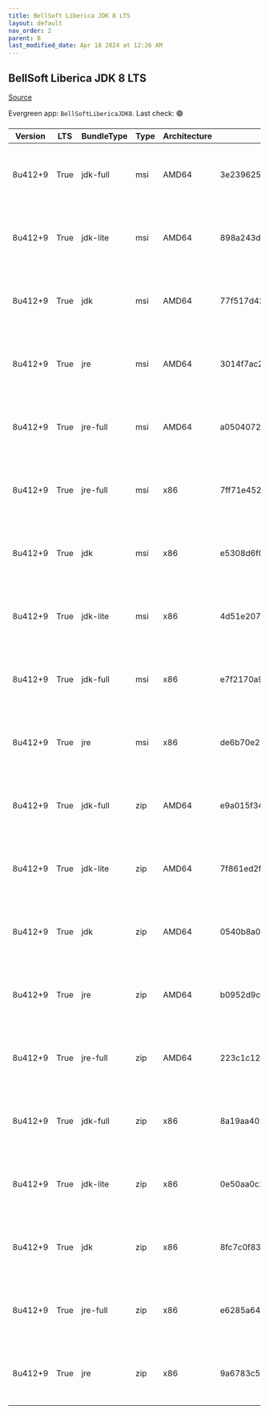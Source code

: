 ```yaml
---
title: BellSoft Liberica JDK 8 LTS
layout: default
nav_order: 2
parent: B
last_modified_date: Apr 18 2024 at 12:26 AM
---
```


## BellSoft Liberica JDK 8 LTS

[Source](https://bell-sw.com/libericajdk/)

Evergreen app: `BellSoftLibericaJDK8`. Last check: 🟢

| Version | LTS  | BundleType | Type | Architecture | Sha1                                     | Size      | URI                                                                                                                                                                                                                  |
| ------- | ---- | ---------- | ---- | ------------ | ---------------------------------------- | --------- | -------------------------------------------------------------------------------------------------------------------------------------------------------------------------------------------------------------------- |
| 8u412+9 | True | jdk-full   | msi  | AMD64        | 3e2396251d7d49b67853207b4d9e6a43a0f7ef93 | 144609280 | [https://github.com/bell-sw/Liberica/releases/download/8u412+9/bellsoft-jdk8u412+9-windows-amd64-full.msi](https://github.com/bell-sw/Liberica/releases/download/8u412+9/bellsoft-jdk8u412+9-windows-amd64-full.msi) |
| 8u412+9 | True | jdk-lite   | msi  | AMD64        | 898a243d700da2d3e72df84f03f2a0e98885c664 | 53186560  | [https://github.com/bell-sw/Liberica/releases/download/8u412+9/bellsoft-jdk8u412+9-windows-amd64-lite.msi](https://github.com/bell-sw/Liberica/releases/download/8u412+9/bellsoft-jdk8u412+9-windows-amd64-lite.msi) |
| 8u412+9 | True | jdk        | msi  | AMD64        | 77f517d4288081ff0b14ca35c383691e65d462d1 | 104124416 | [https://github.com/bell-sw/Liberica/releases/download/8u412+9/bellsoft-jdk8u412+9-windows-amd64.msi](https://github.com/bell-sw/Liberica/releases/download/8u412+9/bellsoft-jdk8u412+9-windows-amd64.msi)           |
| 8u412+9 | True | jre        | msi  | AMD64        | 3014f7ac23e1cf650be8849527758d48d569d8c2 | 40767488  | [https://github.com/bell-sw/Liberica/releases/download/8u412+9/bellsoft-jre8u412+9-windows-amd64.msi](https://github.com/bell-sw/Liberica/releases/download/8u412+9/bellsoft-jre8u412+9-windows-amd64.msi)           |
| 8u412+9 | True | jre-full   | msi  | AMD64        | a05040721d09f97f337e76bdfaa6dc5ace8626e5 | 79605760  | [https://github.com/bell-sw/Liberica/releases/download/8u412+9/bellsoft-jre8u412+9-windows-amd64-full.msi](https://github.com/bell-sw/Liberica/releases/download/8u412+9/bellsoft-jre8u412+9-windows-amd64-full.msi) |
| 8u412+9 | True | jre-full   | msi  | x86          | 7ff71e4527c9532b8b818a573f6e3d4bdc53c014 | 72806400  | [https://github.com/bell-sw/Liberica/releases/download/8u412+9/bellsoft-jre8u412+9-windows-i586-full.msi](https://github.com/bell-sw/Liberica/releases/download/8u412+9/bellsoft-jre8u412+9-windows-i586-full.msi)   |
| 8u412+9 | True | jdk        | msi  | x86          | e5308d6f08bac4ff8f2490479d792076f106e642 | 104968192 | [https://github.com/bell-sw/Liberica/releases/download/8u412+9/bellsoft-jdk8u412+9-windows-i586.msi](https://github.com/bell-sw/Liberica/releases/download/8u412+9/bellsoft-jdk8u412+9-windows-i586.msi)             |
| 8u412+9 | True | jdk-lite   | msi  | x86          | 4d51e207ab77110a15dcdda7736c7d68aa6126ae | 52273152  | [https://github.com/bell-sw/Liberica/releases/download/8u412+9/bellsoft-jdk8u412+9-windows-i586-lite.msi](https://github.com/bell-sw/Liberica/releases/download/8u412+9/bellsoft-jdk8u412+9-windows-i586-lite.msi)   |
| 8u412+9 | True | jdk-full   | msi  | x86          | e7f2170a9294b7e94f49c18015a2bd31f4b95fd3 | 140201984 | [https://github.com/bell-sw/Liberica/releases/download/8u412+9/bellsoft-jdk8u412+9-windows-i586-full.msi](https://github.com/bell-sw/Liberica/releases/download/8u412+9/bellsoft-jdk8u412+9-windows-i586-full.msi)   |
| 8u412+9 | True | jre        | msi  | x86          | de6b70e21e322094a561de51f35c2cf3fcda5cd6 | 39092224  | [https://github.com/bell-sw/Liberica/releases/download/8u412+9/bellsoft-jre8u412+9-windows-i586.msi](https://github.com/bell-sw/Liberica/releases/download/8u412+9/bellsoft-jre8u412+9-windows-i586.msi)             |
| 8u412+9 | True | jdk-full   | zip  | AMD64        | e9a015f34c07fdbb785e720fe6d536087f670384 | 149055210 | [https://github.com/bell-sw/Liberica/releases/download/8u412+9/bellsoft-jdk8u412+9-windows-amd64-full.zip](https://github.com/bell-sw/Liberica/releases/download/8u412+9/bellsoft-jdk8u412+9-windows-amd64-full.zip) |
| 8u412+9 | True | jdk-lite   | zip  | AMD64        | 7f861ed2f978fa6a343437678ac6e0de114da26b | 53640017  | [https://github.com/bell-sw/Liberica/releases/download/8u412+9/bellsoft-jdk8u412+9-windows-amd64-lite.zip](https://github.com/bell-sw/Liberica/releases/download/8u412+9/bellsoft-jdk8u412+9-windows-amd64-lite.zip) |
| 8u412+9 | True | jdk        | zip  | AMD64        | 0540b8a0fc02c9730ecf8df4d17a66aefaa30ee8 | 108409883 | [https://github.com/bell-sw/Liberica/releases/download/8u412+9/bellsoft-jdk8u412+9-windows-amd64.zip](https://github.com/bell-sw/Liberica/releases/download/8u412+9/bellsoft-jdk8u412+9-windows-amd64.zip)           |
| 8u412+9 | True | jre        | zip  | AMD64        | b0952d9caa7c8bed8d7513bfb7ff335a3ae1b7e0 | 39892526  | [https://github.com/bell-sw/Liberica/releases/download/8u412+9/bellsoft-jre8u412+9-windows-amd64.zip](https://github.com/bell-sw/Liberica/releases/download/8u412+9/bellsoft-jre8u412+9-windows-amd64.zip)           |
| 8u412+9 | True | jre-full   | zip  | AMD64        | 223c1c123c40b48458e1817f95f87acc0ad41ec7 | 78907903  | [https://github.com/bell-sw/Liberica/releases/download/8u412+9/bellsoft-jre8u412+9-windows-amd64-full.zip](https://github.com/bell-sw/Liberica/releases/download/8u412+9/bellsoft-jre8u412+9-windows-amd64-full.zip) |
| 8u412+9 | True | jdk-full   | zip  | x86          | 8a19aa401ab7b410a512d01adde9f963bec42481 | 144587763 | [https://github.com/bell-sw/Liberica/releases/download/8u412+9/bellsoft-jdk8u412+9-windows-i586-full.zip](https://github.com/bell-sw/Liberica/releases/download/8u412+9/bellsoft-jdk8u412+9-windows-i586-full.zip)   |
| 8u412+9 | True | jdk-lite   | zip  | x86          | 0e50aa0c1492bed54ded11c73ee6239d5b01f1e1 | 52670117  | [https://github.com/bell-sw/Liberica/releases/download/8u412+9/bellsoft-jdk8u412+9-windows-i586-lite.zip](https://github.com/bell-sw/Liberica/releases/download/8u412+9/bellsoft-jdk8u412+9-windows-i586-lite.zip)   |
| 8u412+9 | True | jdk        | zip  | x86          | 8fc7c0f83be1f82c4db547feb41bec1009154308 | 109183502 | [https://github.com/bell-sw/Liberica/releases/download/8u412+9/bellsoft-jdk8u412+9-windows-i586.zip](https://github.com/bell-sw/Liberica/releases/download/8u412+9/bellsoft-jdk8u412+9-windows-i586.zip)             |
| 8u412+9 | True | jre-full   | zip  | x86          | e6285a6453a73148d8331267b6a3aecb0c6bdd0f | 72101818  | [https://github.com/bell-sw/Liberica/releases/download/8u412+9/bellsoft-jre8u412+9-windows-i586-full.zip](https://github.com/bell-sw/Liberica/releases/download/8u412+9/bellsoft-jre8u412+9-windows-i586-full.zip)   |
| 8u412+9 | True | jre        | zip  | x86          | 9a6783c57b79fc0772718d4ed397aaaf82ad5474 | 38231477  | [https://github.com/bell-sw/Liberica/releases/download/8u412+9/bellsoft-jre8u412+9-windows-i586.zip](https://github.com/bell-sw/Liberica/releases/download/8u412+9/bellsoft-jre8u412+9-windows-i586.zip)             |
